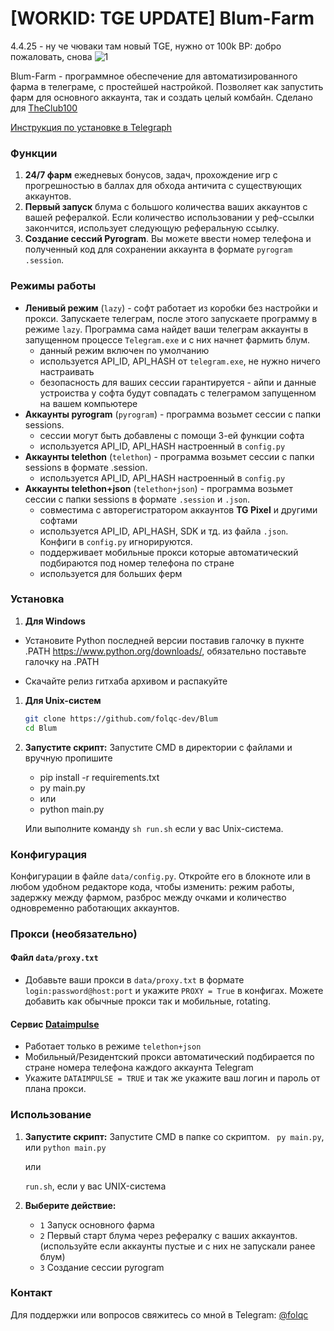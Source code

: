 # [WORKID: TGE UPDATE] Blum-Farm
4.4.25 - ну че чюваки там новый TGE, нужно от 100k BP: добро пожаловать, снова
![1](https://github.com/club100-blum/Blum/assets/175149065/4a20c325-ed6c-47bd-941c-ec92819bbcc3)


Blum-Farm - программное обеспечение для автоматизированного фарма в телеграме, с простейшей настройкой. Позволяет как запустить фарм для основного аккаунта, так и создать целый комбайн.
Сделано для [TheClub100](https://t.me/the_club_100)

[Инструкция по установке в Telegraph](https://telegra.ph/Blum-Auto-Farm-dlya-The-Club-100-07-08)

### Функции
1) **24/7 фарм** ежедневых бонусов, задач, прохождение игр с прогрешностью в баллах для обхода античита с существующих аккаунтов.
2) **Первый запуск** блума с большого количества ваших аккаунтов с вашей рефералкой. Если количество использовании у реф-ссылки закончится, использует следующую реферальную ссылку.
3) **Создание сессий Pyrogram**. Вы можете ввести номер телефона и полученный код для сохранении аккаунта в формате `pyrogram .session`.

### Режимы работы
- **Ленивый режим** (`lazy`) - софт работает из коробки без настройки и прокси. Запускаете телеграм, после этого запускаете программу в режиме `lazy`. Программа сама найдет ваши телеграм аккаунты в запущенном процессе `Telegram.exe` и с них начнет фармить блум.
    - данный режим включен по умолчанию
    - используется API_ID, API_HASH от `telegram.exe`, не нужно ничего настраивать
    - безопасность для ваших сессии гарантируется - айпи и данные устроиства у софта будут совпадать с телеграмом запущенном на вашем компьютере 
- **Аккаунты pyrogram** (`pyrogram`) - программа возьмет сессии с папки sessions. 
    - cессии могут быть добавлены с помощи 3-ей функции софта 
    - используется API_ID, API_HASH настроенный в `config.py`
- **Аккаунты telethon** (`telethon`) - программа возьмет сессии с папки sessions в формате .session.
    - используется API_ID, API_HASH настроенный в `config.py`
- **Аккаунты telethon+json** (`telethon+json`) - программа возьмет сессии с папки sessions в формате `.session` и `.json`.
    - совместима с авторегистратором аккаунтов **TG Pixel** и другими софтами
    - используется API_ID, API_HASH, SDK и тд. из файла `.json`. Конфиги в `config.py` игнорируются.
    - поддерживает мобильные прокси которые автоматический подбираются под номер телефона по стране
    - используется для больших ферм



### Установка


1. **Для Windows**
 - Установите Python последней версии поставив галочку в пукнте .PATH https://www.python.org/downloads/, обязательно поставьте галочку на .PATH

 - Скачайте релиз гитхаба архивом и распакуйте

1. **Для Unix-систем**

    ```bash
    git clone https://github.com/folqc-dev/Blum
    cd Blum
    ```

   
    

2. **Запустите скрипт:**
    Запустите CMD в директории с файлами и вручную пропишите

    - pip install -r requirements.txt
    - py main.py 
    - или
    - python main.py
    
    Или выполните команду `sh run.sh` если у вас Unix-система.

### Конфигурация

Конфигурации в файле `data/config.py`. Откройте его в блокноте или в любом удобном редакторе кода, чтобы изменить: режим работы, задержку между фармом, разброс между очками и количество одновременно работающих аккаунтов.

### Прокси (необязательно)
#### Файл `data/proxy.txt`
- Добавьте ваши прокси в `data/proxy.txt` в формате `login:password@host:port` и укажите `PROXY = True` в конфигах. Можете добавить как обычные прокси так и мобильные, rotating.
#### Сервис [Dataimpulse](https://dataimpulse.com) 
- Работает только в режиме `telethon+json`
- Мобильный/Резидентский прокси автоматический подбирается по стране номера телефона каждого аккаунта Telegram
- Укажите `DATAIMPULSE = TRUE` и так же укажите ваш логин и пароль от плана прокси. 


### Использование

1. **Запустите скрипт:**
    Запустите CMD в папке со скриптом. 
    ``` py main.py```, или ```python main.py```
    
    или 
    
    ```run.sh```, если у вас UNIX-система

2. **Выберите действие:**
    - `1` Запуск основного фарма 
    - `2` Первый старт блума через рефералку с ваших аккаунтов. (используйте если аккаунты пустые и с них не запускали ранее блум)
    - `3` Создание сессии pyrogram

### Контакт

Для поддержки или вопросов свяжитесь со мной в Telegram: [@folqc](https://t.me/folqc)
